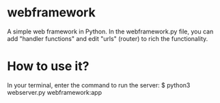 # webframework
A simple web framework in Python.
In the webframework.py file, you can add "handler functions" and edit "urls" (router) to rich the functionality.

# How to use it?
In your terminal, enter the command to run the server:
$ python3 webserver.py webframework:app
